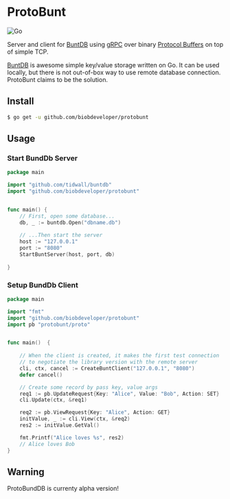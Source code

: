# ProtoBunt

![Go](https://github.com/biobdeveloper/protobunt/workflows/Go/badge.svg)

Server and client for [BuntDB] using [gRPC] over binary [Protocol Buffers] on top of simple TCP. 

[BuntDB] is awesome simple key/value storage written on Go. 
It can be used locally, but there is not out-of-box way to use remote database connection.
ProtoBunt claims to be the solution.

## Install
```sh
$ go get -u github.com/biobdeveloper/protobunt
```

## Usage

### Start BundDb Server
```go
package main

import "github.com/tidwall/buntdb"
import "github.com/biobdeveloper/protobunt"


func main() {
	// First, open some database...
	db, _ := buntdb.Open("dbname.db")
	
	// ...Then start the server
	host := "127.0.0.1"
	port := "8080"
	StartBuntServer(host, port, db)
	
}
```

### Setup BundDb Client
```go
package main

import "fmt"
import "github.com/biobdeveloper/protobunt"
import pb "protobunt/proto"


func main()  {
	
	// When the client is created, it makes the first test connection 
	// to negotiate the library version with the remote server
	cli, ctx, cancel := CreateBuntClient("127.0.0.1", "8080")
	defer cancel()

	// Create some record by pass key, value args
	req1 := pb.UpdateRequest{Key: "Alice", Value: "Bob", Action: SET}
	cli.Update(ctx, &req1)

	req2 := pb.ViewRequest{Key: "Alice", Action: GET}
	initValue, _ := cli.View(ctx, &req2)
	res2 := initValue.GetVal()

	fmt.Printf("Alice loves %s", res2)
	// Alice loves Bob
}
```

## Warning
ProtoBundDB is currenty alpha version!


[BuntDB]: https://github.com/tidwall/buntdb
[Protocol Buffers]: https://developers.google.com/protocol-buffers/
[gRPC]: https://github.com/grpc/grpc